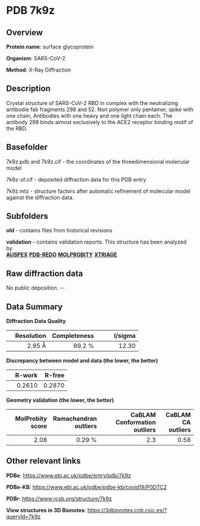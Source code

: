 # PDB 7k9z

## Overview

**Protein name**: surface glycoprotein

**Organism**: SARS-CoV-2

**Method**: X-Ray Diffraction

## Description

Crystal structure of SARS-CoV-2 RBD in complex with the neutralizing antibodie fab fragments 298 and 52. Non polymer only pentamer, spike with one chain, Antibodies with one heavy and one light chain each. The antibody 298 binds almost exclusively to the ACE2 receptor binding motif of the RBD. 

## Basefolder

7k9z.pdb and 7k9z.cif - the coordinates of the threedimensional molecular model

7k9z-sf.cif - deposited diffraction data for this PDB entry

7k9z.mtz - structure factors after automatic refinement of molecular model against the diffraction data.

## Subfolders



**old** - contains files from historical revisions

**validation** - contains validation reports. This structure has been analyzed by <br>[**AUSPEX**](https://github.com/thorn-lab/coronavirus_structural_task_force/tree/master/pdb/surface_glycoprotein/SARS-CoV-2/7k9z/validation/auspex) [**PDB-REDO**](https://github.com/thorn-lab/coronavirus_structural_task_force/tree/master/pdb/surface_glycoprotein/SARS-CoV-2/7k9z/validation/pdb-redo) [**MOLPROBITY**](https://github.com/thorn-lab/coronavirus_structural_task_force/tree/master/pdb/surface_glycoprotein/SARS-CoV-2/7k9z/validation/molprobity) [**XTRIAGE**](https://github.com/thorn-lab/coronavirus_structural_task_force/blob/master/pdb/surface_glycoprotein/SARS-CoV-2/7k9z/validation/Xtriage_output.log)   



## Raw diffraction data

No public deposition. --<br> 

## Data Summary
**Diffraction Data Quality**

|   | Resolution | Completeness| I/sigma |
|---|-------------:|----------------:|--------------:|
|   |2.95 Å|99.2  %|<img width=50/>12.30|

**Discrepancy between model and data (the lower, the better)**

|   | **R-work**| **R-free**   
|---|-------------:|----------------:|           
||  0.2610|  0.2870|

**Geometry validation (the lower, the better)**

|   |**MolProbity<br>score**| **Ramachandran<br>outliers** | **CaBLAM<br>Conformation outliers** | **CaBLAM<br>CA outliers** |
|---|-------------:|----------------:|----------------:|----------------:|
||  2.08|  0.29 %|2.3|0.58|

 

 



## Other relevant links 
**PDBe**:  https://www.ebi.ac.uk/pdbe/entry/pdb/7k9z

**PDBe-KB**: https://www.ebi.ac.uk/pdbe/pdbe-kb/covid19/P0DTC2 
 
**PDBr**: https://www.rcsb.org/structure/7k9z 

**View structures in 3D Bionotes**: https://3dbionotes.cnb.csic.es/?queryId=7k9z

